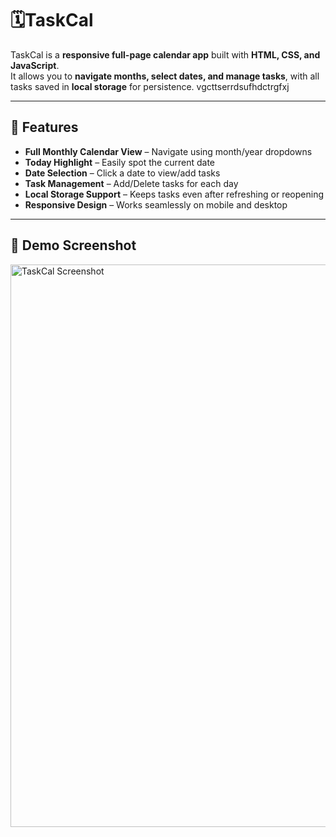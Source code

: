 # 🗓️TaskCal 

TaskCal is a **responsive full-page calendar app** built with **HTML, CSS, and JavaScript**.  
It allows you to **navigate months, select dates, and manage tasks**, with all tasks saved in **local storage** for persistence.  vgcttserrdsufhdctrgfxj

---

## 🚀 Features  
- **Full Monthly Calendar View** – Navigate using month/year dropdowns  
- **Today Highlight** – Easily spot the current date  
- **Date Selection** – Click a date to view/add tasks  
- **Task Management** – Add/Delete tasks for each day  
- **Local Storage Support** – Keeps tasks even after refreshing or reopening  
- **Responsive Design** – Works seamlessly on mobile and desktop  

---

## 📸 Demo Screenshot  
<img src="https://github.com/user-attachments/assets/d5a0efec-a272-4d58-9f84-303509d29aa6" width="900" alt="TaskCal Screenshot">

  
